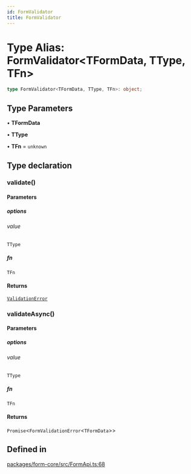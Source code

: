 ```yaml
---
id: FormValidator
title: FormValidator
---
```


# Type Alias: FormValidator\<TFormData, TType, TFn\>

```ts
type FormValidator<TFormData, TType, TFn>: object;
```

## Type Parameters

• **TFormData**

• **TType**

• **TFn** = `unknown`

## Type declaration

### validate()

#### Parameters

##### options

###### value

`TType`

##### fn

`TFn`

#### Returns

[`ValidationError`](validationerror.md)

### validateAsync()

#### Parameters

##### options

###### value

`TType`

##### fn

`TFn`

#### Returns

`Promise`\<`FormValidationError`\<`TFormData`\>\>

## Defined in

[packages/form-core/src/FormApi.ts:68](https://github.com/TanStack/form/blob/main/packages/form-core/src/FormApi.ts#L68)
